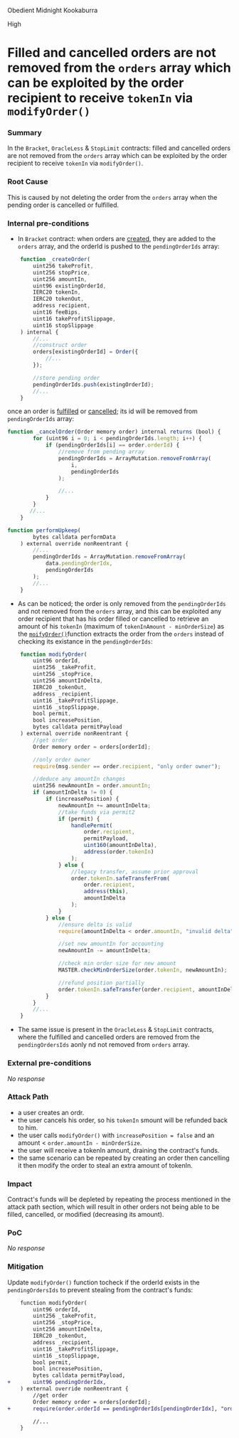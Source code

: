 Obedient Midnight Kookaburra

High

# Filled and cancelled orders are not removed from the `orders` array which can be exploited by the order recipient to receive `tokenIn` via `modifyOrder()`

### Summary


In the `Bracket`, `OracleLess` & `StopLimit` contracts: filled and cancelled orders are not removed from the `orders` array which can be exploited by the order recipient to receive `tokenIn` via `modifyOrder()`.

### Root Cause

This is caused by not deleting the order from the `orders` array when the pending order is cancelled or fulfilled.

### Internal pre-conditions

- In `Bracket` contract: when orders are [created](https://github.com/sherlock-audit/2024-11-oku/blob/ee3f781a73d65e33fb452c9a44eb1337c5cfdbd6/oku-custom-order-types/contracts/automatedTrigger/Bracket.sol#L496), they are added to the `orders` array, and the orderId is pushed to the `pendingOrderIds` array:

```javascript
    function _createOrder(
        uint256 takeProfit,
        uint256 stopPrice,
        uint256 amountIn,
        uint96 existingOrderId,
        IERC20 tokenIn,
        IERC20 tokenOut,
        address recipient,
        uint16 feeBips,
        uint16 takeProfitSlippage,
        uint16 stopSlippage
    ) internal {
        //...
        //construct order
        orders[existingOrderId] = Order({
            //...
        });

        //store pending order
        pendingOrderIds.push(existingOrderId);
        //...
    }
```

once an order is [fulfilled](https://github.com/sherlock-audit/2024-11-oku/blob/ee3f781a73d65e33fb452c9a44eb1337c5cfdbd6/oku-custom-order-types/contracts/automatedTrigger/Bracket.sol#L119C1-L122C11) or [cancelled](https://github.com/sherlock-audit/2024-11-oku/blob/ee3f781a73d65e33fb452c9a44eb1337c5cfdbd6/oku-custom-order-types/contracts/automatedTrigger/Bracket.sol#L505C16-L508C19); its id will be removed from `pendingOrderIds` array:

```javascript
function _cancelOrder(Order memory order) internal returns (bool) {
        for (uint96 i = 0; i < pendingOrderIds.length; i++) {
            if (pendingOrderIds[i] == order.orderId) {
                //remove from pending array
                pendingOrderIds = ArrayMutation.removeFromArray(
                    i,
                    pendingOrderIds
                );

                //...
            }
        }
       //...
    }
```

```javascript
function performUpkeep(
        bytes calldata performData
    ) external override nonReentrant {
        //...
        pendingOrderIds = ArrayMutation.removeFromArray(
            data.pendingOrderIdx,
            pendingOrderIds
        );
        //...
    }
```

- As can be noticed; the order is only removed from the `pendingOrderIds` and not removed from the `orders` array, and this can be exploited any order recipient that has his order filled or cancelled to retrieve an amount of his `tokenIn` (maximum of `tokenInAmount - minOrderSize`) as the [`moifyOrder()`](https://github.com/sherlock-audit/2024-11-oku/blob/ee3f781a73d65e33fb452c9a44eb1337c5cfdbd6/oku-custom-order-types/contracts/automatedTrigger/Bracket.sol#L267C17-L267C76)function extracts the order from the `orders` instead of checking its existance in the `pendingOrderIds`:

```javascript
    function modifyOrder(
        uint96 orderId,
        uint256 _takeProfit,
        uint256 _stopPrice,
        uint256 amountInDelta,
        IERC20 _tokenOut,
        address _recipient,
        uint16 _takeProfitSlippage,
        uint16 _stopSlippage,
        bool permit,
        bool increasePosition,
        bytes calldata permitPayload
    ) external override nonReentrant {
        //get order
        Order memory order = orders[orderId];

        //only order owner
        require(msg.sender == order.recipient, "only order owner");

        //deduce any amountIn changes
        uint256 newAmountIn = order.amountIn;
        if (amountInDelta != 0) {
            if (increasePosition) {
                newAmountIn += amountInDelta;
                //take funds via permit2
                if (permit) {
                    handlePermit(
                        order.recipient,
                        permitPayload,
                        uint160(amountInDelta),
                        address(order.tokenIn)
                    );
                } else {
                    //legacy transfer, assume prior approval
                    order.tokenIn.safeTransferFrom(
                        order.recipient,
                        address(this),
                        amountInDelta
                    );
                }
            } else {
                //ensure delta is valid
                require(amountInDelta < order.amountIn, "invalid delta");

                //set new amountIn for accounting
                newAmountIn -= amountInDelta;

                //check min order size for new amount
                MASTER.checkMinOrderSize(order.tokenIn, newAmountIn);

                //refund position partially
                order.tokenIn.safeTransfer(order.recipient, amountInDelta);
            }
        }
        //...
    }
```

- The same issue is present in the `OracleLess` & `StopLimit` contracts, where the fulfilled and cancelled orders are removed from the `pendingOrdersIds` aonly nd not removed from `orders` array.

### External pre-conditions

_No response_

### Attack Path

- a user creates an ordr.
- the user cancels his order, so his `tokenIn` smount will be refunded back to him.
- the user calls `modifyOrder()` with `increasePosition = false` and an amount < `order.amountIn - minOrderSize`.
- the user will receive a tokenIn amount, draining the contract's funds.
- the same scenario can be repeated by creating an order then cancelling it then modify the order to steal an extra amount of tokenIn.

### Impact

Contract's funds will be depleted by repeating the process mentioned in the attack path section, which will result in other orders not being able to be filled, cancelled, or modified (decreasing its amount).

### PoC

_No response_

### Mitigation

Update `modifyOrder()` function tocheck if the orderId exists in the `pendingOrdersIds` to prevent stealing from the contract's funds:

```diff
    function modifyOrder(
        uint96 orderId,
        uint256 _takeProfit,
        uint256 _stopPrice,
        uint256 amountInDelta,
        IERC20 _tokenOut,
        address _recipient,
        uint16 _takeProfitSlippage,
        uint16 _stopSlippage,
        bool permit,
        bool increasePosition,
        bytes calldata permitPayload,
+       uint96 pendingOrderIdx,
    ) external override nonReentrant {
        //get order
        Order memory order = orders[orderId];
+       require(order.orderId == pendingOrderIds[pendingOrderIdx], "order doesn't exist");

        //...
    }
```
